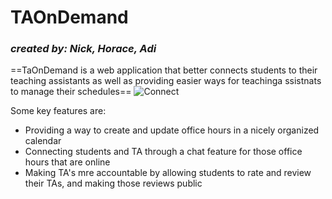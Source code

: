 # TAOnDemand 
### *created by: Nick, Horace, Adi*
==TaOnDemand is a web application that better connects students to their teaching assistants as well as providing easier ways for teachinga ssistnats to manage their schedules==
![Connect](https://computing.ece.vt.edu/~santol/projects/zsl_via_visual_abstraction/interact/interact_illustration_instance_dataset/imgs/28X8B727M0IG2TUJK1PFYVF9E5ACXR_11.jpg)

Some key features are:
  * Providing a way to create and update office hours in a nicely organized calendar
  * Connecting students and TA through a chat feature for those office hours that are online
  * Making TA's mre accountable by allowing students to rate and review their TAs, and making those reviews public
  
